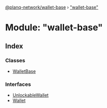 [@planq-network/wallet-base](../README.md) › ["wallet-base"](_wallet_base_.md)

# Module: "wallet-base"

## Index

### Classes

* [WalletBase](../classes/_wallet_base_.walletbase.md)

### Interfaces

* [UnlockableWallet](../interfaces/_wallet_base_.unlockablewallet.md)
* [Wallet](../interfaces/_wallet_base_.wallet.md)
